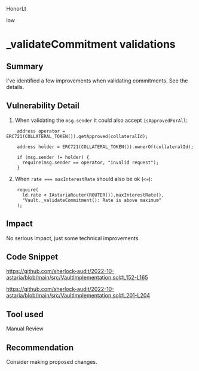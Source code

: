 HonorLt

low

# _validateCommitment validations

## Summary
I've identified a few improvements when validating commitments. See the details.

## Vulnerability Detail
1) When validating the ```msg.sender``` it could also accept ```isApprovedForAll```:
```solidity
    address operator = ERC721(COLLATERAL_TOKEN()).getApproved(collateralId);

    address holder = ERC721(COLLATERAL_TOKEN()).ownerOf(collateralId);

    if (msg.sender != holder) {
      require(msg.sender == operator, "invalid request");
    }
```

2) When ```rate === maxInterestRate``` should also be ok (```<=```):
```solidity
    require(
      ld.rate < IAstariaRouter(ROUTER()).maxInterestRate(),
      "Vault._validateCommitment(): Rate is above maximum"
    );
```

## Impact
No serious impact, just some technical improvements.

## Code Snippet

https://github.com/sherlock-audit/2022-10-astaria/blob/main/src/VaultImplementation.sol#L152-L165

https://github.com/sherlock-audit/2022-10-astaria/blob/main/src/VaultImplementation.sol#L201-L204

## Tool used

Manual Review

## Recommendation
Consider making proposed changes.